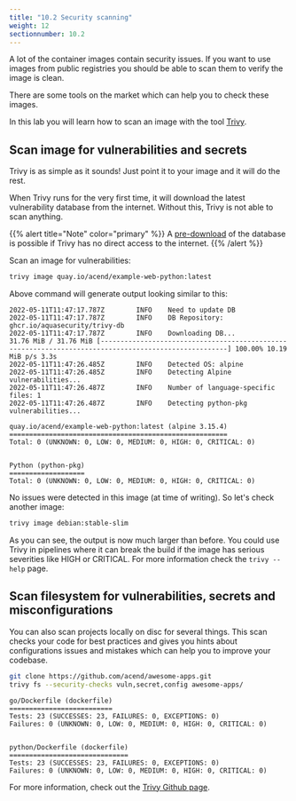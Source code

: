 ```yaml
---
title: "10.2 Security scanning"
weight: 12
sectionnumber: 10.2
---
```


A lot of the container images contain security issues. If you want to use images from public registries you should be able to scan them to verify the image is clean.

There are some tools on the market which can help you to check these images.

In this lab you will learn how to scan an image with the tool [Trivy](https://trivy.dev/).


## Scan image for vulnerabilities and secrets

Trivy is as simple as it sounds! Just point it to your image and it will do the rest.

When Trivy runs for the very first time, it will download the latest vulnerability database from the internet. Without this, Trivy is not able to scan anything.

{{% alert title="Note" color="primary" %}}
A [pre-download](https://aquasecurity.github.io/trivy/v0.40/docs/advanced/air-gap/) of the database is possible if Trivy has no direct access to the internet.
{{% /alert %}}

Scan an image for vulnerabilities:
```bash
trivy image quay.io/acend/example-web-python:latest
```

Above command will generate output looking similar to this:

```
2022-05-11T11:47:17.787Z        INFO    Need to update DB
2022-05-11T11:47:17.787Z        INFO    DB Repository: ghcr.io/aquasecurity/trivy-db
2022-05-11T11:47:17.787Z        INFO    Downloading DB...
31.76 MiB / 31.76 MiB [------------------------------------------------------------------------------------------------------] 100.00% 10.19 MiB p/s 3.3s
2022-05-11T11:47:26.485Z        INFO    Detected OS: alpine
2022-05-11T11:47:26.485Z        INFO    Detecting Alpine vulnerabilities...
2022-05-11T11:47:26.487Z        INFO    Number of language-specific files: 1
2022-05-11T11:47:26.487Z        INFO    Detecting python-pkg vulnerabilities...

quay.io/acend/example-web-python:latest (alpine 3.15.4)
=======================================================
Total: 0 (UNKNOWN: 0, LOW: 0, MEDIUM: 0, HIGH: 0, CRITICAL: 0)


Python (python-pkg)
===================
Total: 0 (UNKNOWN: 0, LOW: 0, MEDIUM: 0, HIGH: 0, CRITICAL: 0)
```

No issues were detected in this image (at time of writing). So let's check another image:

```bash
trivy image debian:stable-slim
```

As you can see, the output is now much larger than before. You could use Trivy in pipelines where it can break the build if the image has serious severities like HIGH or CRITICAL. For more information check the `trivy --help` page.


## Scan filesystem for vulnerabilities, secrets and misconfigurations

You can also scan projects locally on disc for several things. This scan checks your code for best practices and gives you hints about configurations issues and mistakes which can help you to improve your codebase.

```bash
git clone https://github.com/acend/awesome-apps.git
trivy fs --security-checks vuln,secret,config awesome-apps/
```

```
go/Dockerfile (dockerfile)
==========================
Tests: 23 (SUCCESSES: 23, FAILURES: 0, EXCEPTIONS: 0)
Failures: 0 (UNKNOWN: 0, LOW: 0, MEDIUM: 0, HIGH: 0, CRITICAL: 0)


python/Dockerfile (dockerfile)
==============================
Tests: 23 (SUCCESSES: 23, FAILURES: 0, EXCEPTIONS: 0)
Failures: 0 (UNKNOWN: 0, LOW: 0, MEDIUM: 0, HIGH: 0, CRITICAL: 0)
```

For more information, check out the [Trivy Github page](https://github.com/aquasecurity/trivy).
